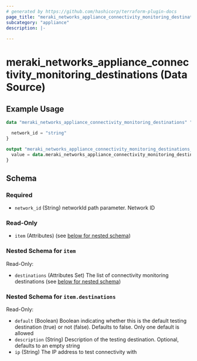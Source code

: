 ```yaml
---
# generated by https://github.com/hashicorp/terraform-plugin-docs
page_title: "meraki_networks_appliance_connectivity_monitoring_destinations Data Source - terraform-provider-meraki"
subcategory: "appliance"
description: |-
  
---
```


# meraki_networks_appliance_connectivity_monitoring_destinations (Data Source)



## Example Usage

```terraform
data "meraki_networks_appliance_connectivity_monitoring_destinations" "example" {

  network_id = "string"
}

output "meraki_networks_appliance_connectivity_monitoring_destinations_example" {
  value = data.meraki_networks_appliance_connectivity_monitoring_destinations.example.item
}
```

<!-- schema generated by tfplugindocs -->
## Schema

### Required

- `network_id` (String) networkId path parameter. Network ID

### Read-Only

- `item` (Attributes) (see [below for nested schema](#nestedatt--item))

<a id="nestedatt--item"></a>
### Nested Schema for `item`

Read-Only:

- `destinations` (Attributes Set) The list of connectivity monitoring destinations (see [below for nested schema](#nestedatt--item--destinations))

<a id="nestedatt--item--destinations"></a>
### Nested Schema for `item.destinations`

Read-Only:

- `default` (Boolean) Boolean indicating whether this is the default testing destination (true) or not (false). Defaults to false. Only one default is allowed
- `description` (String) Description of the testing destination. Optional, defaults to an empty string
- `ip` (String) The IP address to test connectivity with
